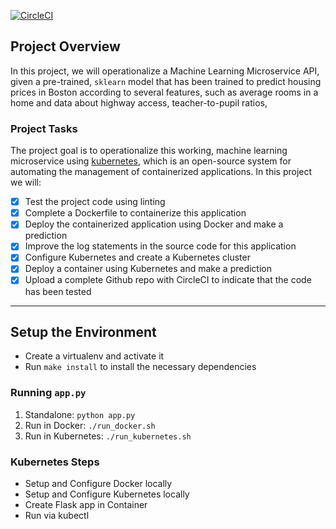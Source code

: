 [![CircleCI](https://circleci.com/gh/phiendp/ml-microservice-kubernetes.svg?style=svg)](https://circleci.com/gh/phiendp/ml-microservice-kubernetes)

## Project Overview

In this project, we will operationalize a Machine Learning Microservice API, given a pre-trained, `sklearn` model that has been trained to predict housing prices in Boston according to several features, such as average rooms in a home and data about highway access, teacher-to-pupil ratios,

### Project Tasks

The project goal is to operationalize this working, machine learning microservice using [kubernetes](https://kubernetes.io/), which is an open-source system for automating the management of containerized applications. In this project we will:
- [x] Test the project code using linting
- [x] Complete a Dockerfile to containerize this application
- [x] Deploy the containerized application using Docker and make a prediction
- [x] Improve the log statements in the source code for this application
- [x] Configure Kubernetes and create a Kubernetes cluster
- [x] Deploy a container using Kubernetes and make a prediction
- [x] Upload a complete Github repo with CircleCI to indicate that the code has been tested

---

## Setup the Environment

* Create a virtualenv and activate it
* Run `make install` to install the necessary dependencies

### Running `app.py`

1. Standalone:  `python app.py`
2. Run in Docker:  `./run_docker.sh`
3. Run in Kubernetes:  `./run_kubernetes.sh`

### Kubernetes Steps

* Setup and Configure Docker locally
* Setup and Configure Kubernetes locally
* Create Flask app in Container
* Run via kubectl
